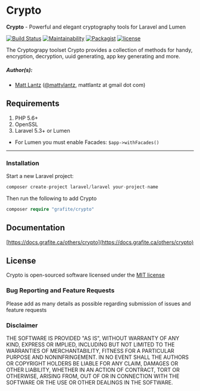 # Crypto

**Crypto** - Powerful and elegant cryptography tools for Laravel and Lumen

[![Build Status](https://travis-ci.org/grafiteinc/crypto.svg?branch=master)](https://travis-ci.org/grafiteinc/crypto)
[![Maintainability](https://api.codeclimate.com/v1/badges/7577ab93d33bf9b69605/maintainability)](https://codeclimate.com/github/GrafiteInc/Crypto/maintainability)
[![Packagist](https://img.shields.io/packagist/dt/grafite/crypto.svg?maxAge=2592000)](https://packagist.org/packages/grafite/crypto)
[![license](https://img.shields.io/github/license/mashape/apistatus.svg?maxAge=2592000)](https://packagist.org/packages/grafite/crypto)

The Cryptograpy toolset Crypto provides a collection of methods for handy, encryption, decryption, uuid generating, app key generating and more.

##### Author(s):
* [Matt Lantz](https://github.com/mlantz) ([@mattylantz](http://twitter.com/mattylantz), mattlantz at gmail dot com)

## Requirements

1. PHP 5.6+
2. OpenSSL
3. Laravel 5.3+ or Lumen

* For Lumen you must enable Facades: `$app->withFacades()`

----

### Installation

Start a new Laravel project:
```php
composer create-project laravel/laravel your-project-name
```

Then run the following to add Crypto
```php
composer require "grafite/crypto"
```

## Documentation

[https://docs.grafite.ca/others/crypto](https://docs.grafite.ca/others/crypto)

## License
Crypto is open-sourced software licensed under the [MIT license](http://opensource.org/licenses/MIT)

### Bug Reporting and Feature Requests
Please add as many details as possible regarding submission of issues and feature requests

### Disclaimer
THE SOFTWARE IS PROVIDED "AS IS", WITHOUT WARRANTY OF ANY KIND, EXPRESS OR IMPLIED, INCLUDING BUT NOT LIMITED TO THE WARRANTIES OF MERCHANTABILITY, FITNESS FOR A PARTICULAR PURPOSE AND NONINFRINGEMENT. IN NO EVENT SHALL THE AUTHORS OR COPYRIGHT HOLDERS BE LIABLE FOR ANY CLAIM, DAMAGES OR OTHER LIABILITY, WHETHER IN AN ACTION OF CONTRACT, TORT OR OTHERWISE, ARISING FROM, OUT OF OR IN CONNECTION WITH THE SOFTWARE OR THE USE OR OTHER DEALINGS IN THE SOFTWARE.

